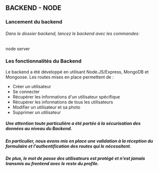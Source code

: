 ## BACKEND - NODE

### Lancement du backend
###### Dans le dossier backend, lancez le backend avec les commandes:
node server

### Les fonctionnalités du Backend

Le backend a été développé en utilisant Node.JS/Express, MongoDB et Mongoose. Les routes mises en place permettent de :

- Créer un utilisateur
- Se connecter
- Récupérer les informations d'un utilisateur spécifique
- Récupérer les informations de tous les utilisateurs
- Modifier un utilisateur et sa photo
- Supprimer un utilisateur

##### Une attention toute particulière a été portée à la sécurisation des données au niveau du Backend.
##### En particulier, nous avons mis en place une validation à la réception du formulaire et l'authentification des routes qui le nécessitent.
##### De plus, le mot de passe des utilisateurs est protégé et n'est jamais transmis au frontend avec le reste du profile.
